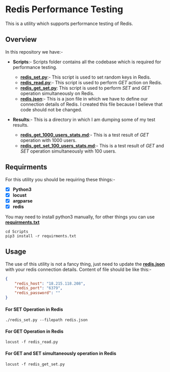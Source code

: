 # Redis Performance Testing

This is a utility which supports performance testing of Redis.

## Overview

In this repository we have:-
- **Scripts**:- Scripts folder contains all the codebase which is required for performance testing.
    - **[redis_set.py](./Scripts/redis_set.py)**:- This script is used to set random keys in Redis.
    - **[redis_read.py](./Scripts/redis_read.py)**:- This script is used to perform *GET* action on Redis.
    - **[redis_get_set.py](./Scripts/redis_get_set.py)**: This script is used to perform *SET* and *GET* operation simultaneously on Redis.
    - **[redis.json](./Scripts/redis.json)**:- This is a json file in which we have to define our connection details of Redis. I created this file because I believe that code should not be changed.

- **Results**:- This is a directory in which I am dumping some of my test results.
    - **[redis_get_1000_users_stats.md](./Results/mardownResults/redis_get_1000_users_stats.md)**:- This is a test result of *GET* operation with 1000 users.
    - **[redis_get_set_100_users_stats.md](./Results/mardownResults/redis_get_set_100_users_stats.md)**:- This is a test result of *GET* and *SET* operation simultaneously with 100 users.

## Requirments

For this utility you should be requiring these things:-

- [X] **Python3**
- [X] **locust**
- [X] **argparse**
- [X] **redis**

You may need to install python3 manually, for other things you can use **[requirments.txt](./Scripts/requirments.txt)**

```shell
cd Scripts
pip3 install -r requirments.txt
```

## Usage

The use of this utility is not a fancy thing, just need to update the **[redis.json](./Scripts/redis.json)** with your redis connection details. Content of file should be like this:-

```json
{
    "redis_host": "18.215.118.208",
    "redis_port": "6379",
    "redis_password": ""
}
```

#### For SET Operation in Redis

```shell
./redis_set.py --filepath redis.json
```

#### For GET Operation in Redis

```shell
locust -f redis_read.py
```

#### For GET and SET simultaneously operation in Redis

```shell
locust -f redis_get_set.py
```
